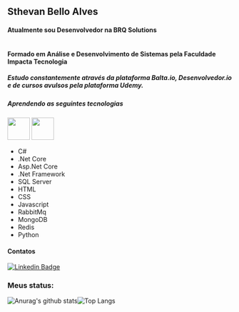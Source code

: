 ## Sthevan Bello Alves
####  Atualmente sou Desenvolvedor na BRQ Solutions <br><br>

#### Formado em Análise e Desenvolvimento de Sistemas pela Faculdade Impacta Tecnologia
##### Estudo constantemente através da plataforma Balta.io, Desenvolvedor.io e de cursos avulsos pela plataforma Udemy.
##### Aprendendo as seguintes tecnologias
<img src="https://cdn.jsdelivr.net/gh/devicons/devicon/icons/csharp/csharp-original.svg" width="50" height="50"/> <img src="https://cdn.jsdelivr.net/gh/devicons/devicon/icons/dotnetcore/dotnetcore-original.svg" width="50" height="50"/> 
- C#
- .Net Core
- Asp.Net Core
- .Net Framework
- SQL Server
- HTML
- CSS
- Javascript
- RabbitMq
- MongoDB
- Redis
- Python
#### Contatos

[![Linkedin Badge](https://img.shields.io/badge/-LinkedIn-blue?style=flat-square&logo=Linkedin&logoColor=white&link=https://www.linkedin.com/in/sthevan/)](https://www.linkedin.com/in/sthevan/)

### Meus status:
![Anurag's github stats](https://github-readme-stats.vercel.app/api?username=sthevanbello&show_icons=true&theme=radical&include_all_commits=true&count_private=true)![Top Langs](https://github-readme-stats.vercel.app/api/top-langs/?username=sthevanbello&show_icons=true&layout=compact&langs_count=10&theme=radical)
